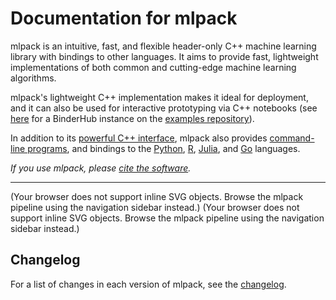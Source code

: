 # Documentation for mlpack

<!--
This file contains the landing page for mlpack documentation.  Note that if you
add new documentation, the sidebar in sidebar.html will need to be manually
modified!  In addition, you should modify the pipeline SVGs (see the comment
below.)
-->

mlpack is an intuitive, fast, and flexible header-only C++ machine learning
library with bindings to other languages.  It aims to provide fast, lightweight
implementations of both common and cutting-edge machine learning algorithms.

mlpack's lightweight C++ implementation makes it ideal for deployment, and it
can also be used for interactive prototyping via C++ notebooks (see
[here](https://mybinder.org/v2/gh/mlpack/examples/HEAD) for a BinderHub instance
on the [examples repository](https://github.com/mlpack/examples/)).

In addition to its [powerful C++ interface](quickstart/cpp.md), mlpack also
provides [command-line programs](quickstart/cli.md), and bindings to the
[Python](quickstart/python.md), [R](quickstart/r.md),
[Julia](quickstart/julia.md), and [Go](quickstart/go.md) languages.

_If you use mlpack, please [cite the software](citation.md)._

---

<!-- NOTE: If you are updating the pipeline image, make sure to update *both*
           the wide and narrow versions.  Yes, it is tedious, but we are limited
           by what HTML allows us. -->
<object data="img/pipeline-wide.svg" type="image/svg+xml" id="pipeline-wide">
    (Your browser does not support inline SVG objects.  Browse the mlpack
     pipeline using the navigation sidebar instead.)
</object>
<object data="img/pipeline-narrow.svg" type="image/svg+xml" id="pipeline-narrow">
    (Your browser does not support inline SVG objects.  Browse the mlpack
     pipeline using the navigation sidebar instead.)
</object>

## Changelog

For a list of changes in each version of mlpack, see the
[changelog](HISTORY.md).

